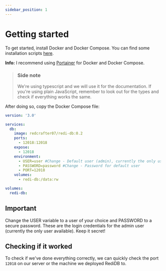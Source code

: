 ```yaml
---
sidebar_position: 1
---
```


# Getting started
To get started, install Docker and Docker Compose. You can find some installation scripts [here](https://github.com/RedCrafter07/starters/tree/main/docker).

**Info:** I recommend using [Portainer](https://portainer.io) for Docker and Docker Compose. 

> ### Side note
> We're using typescript and we will use it for the documentation. If you're using plain JavaScript, remember to look out for the types and check if everything works the same.

After doing so, copy the Docker Compose file:

```yaml
version: '3.0'

services:
  db:
    image: redcrafter07/redi-db:0.2
    ports:
      - 12018:12018
    expose:
      - 12018
    environment:
      - USER=user #Change - Default user (admin), currently the only user available
      - PASSWORD=password #Change - Password for default user
      - PORT=12018
    volumes:
      - redi-db:/data:rw

volumes:
  redi-db:
```

## Important
Change the USER variable to a user of your choice and PASSWORD to a secure password. These are the login credentials for the admin user (currently the only user available). Keep it secret!

## Checking if it worked
To check if we've done everything correctly, we can quickly check the port ```12018``` on our server or the machine we deployed RediDB to.
